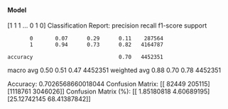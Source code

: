 #### Model
[1 1 1 ... 0 1 0]
Classification Report:
              precision    recall  f1-score   support

           0       0.07      0.29      0.11    287564
           1       0.94      0.73      0.82   4164787

    accuracy                           0.70   4452351
   macro avg       0.50      0.51      0.47   4452351
weighted avg       0.88      0.70      0.78   4452351

Accuracy: 0.7026568660018044
Confusion Matrix:
[[  82449  205115]
 [1118761 3046026]]
Confusion Matrix (%):
[[ 1.85180818  4.60689195]
 [25.12742145 68.41387842]]
